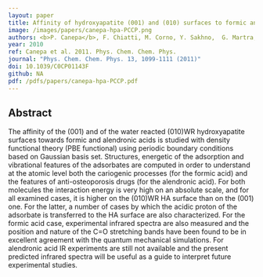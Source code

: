 ```yaml
---
layout: paper
title: Affinity of hydroxyapatite (001) and (010) surfaces to formic and alendronic acids&#58; a quantum-mechanical and infrared study
image: /images/papers/canepa-hpa-PCCP.png
authors: <b>P. Canepa</b>, F. Chiatti, M. Corno, Y. Sakhno,  G. Martra, P. Ugliengo. 
year: 2010
ref: Canepa et al. 2011. Phys. Chem. Chem. Phys.
journal: "Phys. Chem. Chem. Phys. 13, 1099-1111 (2011)"
doi: 10.1039/C0CP01143F
github: NA
pdf: /pdfs/papers/canepa-hpa-PCCP.pdf
---
```


## Abstract

The affinity of the (001) and of the water reacted (010)WR hydroxyapatite surfaces towards formic and alendronic acids is studied with density functional theory (PBE functional) using periodic boundary conditions based on Gaussian basis set. Structures, energetic of the adsorption and vibrational features of the adsorbates are computed in order to understand at the atomic level both the cariogenic processes (for the formic acid) and the features of anti-osteoporosis drugs (for the alendronic acid). For both molecules the interaction energy is very high on an absolute scale, and for all examined cases, it is higher on the (010)WR HA surface than on the (001) one. For the latter, a number of cases by which the acidic proton of the adsorbate is transferred to the HA surface are also characterized. For the formic acid case, experimental infrared spectra are also measured and the position and nature of the C=O stretching bands have been found to be in excellent agreement with the quantum mechanical simulations. For alendronic acid IR experiments are still not available and the present predicted infrared spectra will be useful as a guide to interpret future experimental studies.